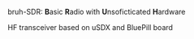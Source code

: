 bruh-SDR: **B**asic **R**adio with **U**nsoficticated **H**ardware

HF transceiver based on uSDX and BluePill board
